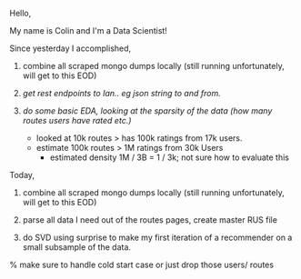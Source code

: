 Hello,

My name is Colin and I'm a Data Scientist!

Since yesterday I accomplished,

1. combine all scraped mongo dumps locally (still running unfortunately, will get to this EOD)

2. *get rest endpoints to Ian.. eg json string to and from.*

3. *do some basic EDA, looking at the sparsity of the data (how many routes users have rated etc.)*
    - looked at 10k routes > has 100k ratings from 17k users.
    - estimate 100k routes > 1M ratings from 30k Users
      - estimated density 1M / 3B = 1 / 3k; not sure how to evaluate this



Today,

1. combine all scraped mongo dumps locally (still running unfortunately, will get to this EOD)

2. parse all data I need out of the routes pages, create master RUS file

3. do SVD using surprise to make my first iteration of a recommender on a small subsample of the data.




% make sure to handle cold start case or just drop those users/ routes
